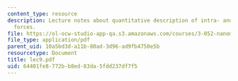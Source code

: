 ```yaml
---
content_type: resource
description: Lecture notes about quantitative description of intra- and intermolecular
  forces.
file: https://ol-ocw-studio-app-qa.s3.amazonaws.com/courses/3-052-nanomechanics-of-materials-and-biomaterials-spring-2007/64401fe8772bb8ed83da5fdd237df7f5_lec9.pdf
file_type: application/pdf
parent_uid: 10a5bd3d-a11b-80ad-3d96-ad9fb4750e5b
resourcetype: Document
title: lec9.pdf
uid: 64401fe8-772b-b8ed-83da-5fdd237df7f5
---
```

